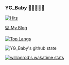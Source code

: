 ### YG_Baby 👩‍💻🙆‍♂️👋 
[![Hits](https://hits.seeyoufarm.com/api/count/incr/badge.svg?url=https%3A%2F%2Fgithub.com%2Fgjbae1212%2Fhit-counter&count_bg=%233B3862&title_bg=%23D93A7C&icon=visualstudiocode.svg&icon_color=%23FFFFFF&title=Visit&edge_flat=false)](https://hits.seeyoufarm.com)

[💻 My Blog](https://qmakzl.github.io/)

[![Top Langs](https://github-readme-stats.vercel.app/api/top-langs/?username=qmakzl&layout=compact&theme=radical)](https://github.com/anuraghazra/github-readme-stats)

![YG_Baby's github state](https://github-readme-stats.vercel.app/api?username=qmakzl&show_icons=true&theme=radical)

[![willianrod's wakatime stats](https://github-readme-stats.vercel.app/api/wakatime?username=eunjin0212&layout=compact&theme=radical)](https://github.com/anuraghazra/github-readme-stats)
